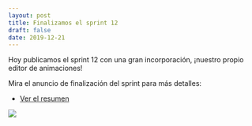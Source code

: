 ```yaml
---
layout: post
title: Finalizamos el sprint 12
draft: false
date: 2019-12-21
---
```


Hoy publicamos el sprint 12 con una gran incorporación, ¡nuestro propio editor de animaciones!

Mira el anuncio de finalización del sprint para más detalles:

- [Ver el resumen](https://foro.pilas-engine.com.ar/t/resumen-del-sprint-12/1802)

![](/noticias/sprint-12.png)
